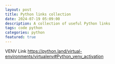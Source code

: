 ```yaml
---
layout: post
title: Python links collection
date: 2024-07-19 05:09:00
description: A collection of useful Python links
tags: code python
categories: python
featured: true
---
```


VENV Link
<a href="https://python.land/virtual-environments/virtualenv#Python_venv_activation">https://python.land/virtual-environments/virtualenv#Python_venv_activation</a>
